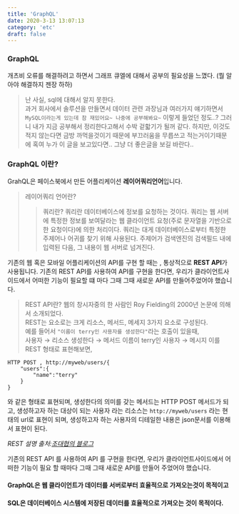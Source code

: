 ```yaml
---
title: 'GraphQL'
date: 2020-3-13 13:07:13
category: 'etc'
draft: false
---
```


### GraphQL

개츠비 오류를 해결하려고 하면서 그래프 큐엘에 대해서 공부의 필요성을 느꼈다.
(뭘 알아야 해결하지 젠장 하하)

> 난 사실, sql에 대해서 알지 못한다.<br>
과거 회사에서 솔루션을 만들면서 데이터 관련 과장님과 여러가지 얘기하면서 ```MySQL이라는게 있는데 참 재밌어요~ 나중에 공부해봐요~```
이렇게 들었던 정도..?
그러니 내가 지금 공부해서 정리한다고해서 수박 겉핣기가 될꺼 같다.
하지만, 이것도 적지 않는다면 금방 까먹을것이기 때문에 부끄러움을 무릅쓰고 적는거이기때문에 혹여 누가 이 글을 보고있다면.. 그냥 더 좋은글을 
보길 바란다.. 


### GraphQL 이란?
GrahQL은 페이스북에서 만든 어플리케이션 **레이어쿼리언어**입니다.
>레이어쿼리 언어란?
>>쿼리란?
쿼리란 데이터베이스에 정보를 요청하는 것이다. 
쿼리는 웹 서버에 특정한 정보를 보여달라는 웹 클라이언트 요청(주로 문자열을 기반으로 한 요청이다)에 의한 처리이다.
쿼리는 대게 데이터베이스로부터 특정한 주제어나 어귀를 찾기 위해 사용된다. 주제어가 검색엔진의 검색필드 내에 입력된 다음, 그 내용이 웹 서버로 넘겨진다.

기존의 웹 혹은 모바일 어플리케이션의 API를 구현 할 때는 , 통상적으로  **REST API**가 사용됩니다. 기존의 REST API를 사용하여 API를 구현을 한다면, 우리가 클라이언트사이드에서 어떠한 기능이 필요할 떄 마다 그때 그때 새로운 API를 만들어주었어야 했습니다.
>REST API란?
웹의 창시자중의 한 사람인 Roy Fielding의 2000년 논문에 의해서 소개되었다. <br>
REST는 요소로는 크게 리소스, 메서드, 메세지 3가지 요소로 구성된다. <br>
예를 들어서 ```"이름이 terry인 사용자를 생성한다"```라는 호출이 있을때,<br>
사용자 → 리소스 
생성한다 → 메서드
이름이 terry인 사용자 → 메시지 
이를 REST 형태로 표현해보면, 
```
HTTP POST , http://myweb/users/{
    "users":{
        "name":"terry"
    }
}
```
와 같은 형태로 표현되며, 생성한다의 의미를 갖는 메서드는 HTTP POST 메서드가 되고, 생성하고자 하는 대상이 되는 사용자 라는 리소스는 ```http://myweb/users``` 라는 현태의 url로 표현이 되며, 생성하고자 하는 사용자의 디테일한 내용은 json문서를 이용해서 표현이 된다.

*REST 설명 출처:[조대협의 블로그](https://bcho.tistory.com/953)*

기존의 REST API 를 사용하여 API 를 구현을 한다면, 우리가 클라이언트사이드에서 어떠한 기능이 필요 할 때마다 그때 그때 새로운 API를 만들어 주었어야 했습니다. <br>



#### GraphQL은 웹 클라이언트가 데이터를 서버로부터 효율적으로 가져오는것이 목적이고 
#### SQL은 데이터베이스 시스템에 저장된 데이터를 효율적으로 가져오는 것이 목적이다.
